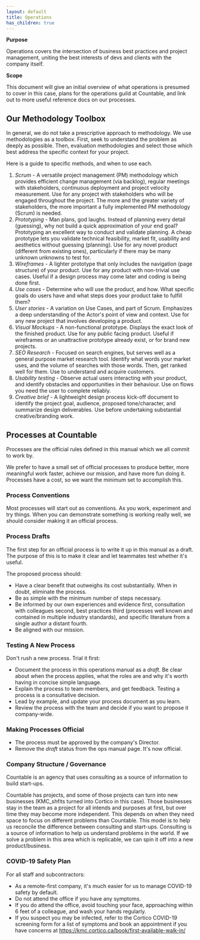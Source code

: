 ```yaml
---
layout: default
title: Operations
has_children: true
---
```


**Purpose**

Operations covers the intersection of business best practices and
project management, uniting the best interests of devs and clients with
the company itself.

**Scope**

This document will give an initial overview of what operations is
presumed to cover in this case, plans for the operations guild at
Countable, and link out to more useful reference docs on our processes.

## Our Methodology Toolbox

In general, we do not take a prescriptive approach to methodology. We
use methodologies as a toolbox. First, seek to understand the problem as
deeply as possible. Then, evaluation methodologies and select those
which best address the specific context for your project.

Here is a guide to specific methods, and when to use each.

1)  *Scrum* - A versatile project management (PM) methodology which
    provides efficient change management (via backlog), regular meetings
    with stakeholders, continuous deployment and project velocity
    measurement. Use for any project with stakeholders who will be
    engaged throughout the project. The more and the greater variety of
    stakeholders, the more important a fully implemented PM methodology
    (Scrum) is needed.
2)  *Prototyping* - Man plans, god laughs. Instead of planning every
    detail (guessing), why not build a quick approximation of your end
    goal? Prototyping an excellent way to conduct and validate planning.
    A cheap prototype lets you validate technical feasibility, market
    fit, usability and aesthetics without guessing (planning). Use for
    any novel product (different from existing ones), particularly if
    there may be many unknown unknowns to test for.
3)  *Wireframes* - A lighter prototype that only includes the navigation
    (page structure) of your product. Use for any product with
    non-trivial use cases. Useful if a design process may come later and
    coding is being done first.
4)  *Use cases* - Determine who will use the product, and how. What
    specific goals do users have and what steps does your product take
    to fulfill them?
5)  *User stories* - A variation on Use Cases, and part of Scrum.
    Emphasizes a deep understanding of the Actor's point of view and
    context. Use for any new project that involves developing a product.
6)  *Visual Mockups* - A non-functional prototype. Displays the exact
    look of the finished product. Use for any public facing product.
    Useful if wireframes or an unattractive prototype already exist, or
    for brand new projects.
7)  *SEO Research* - Focused on search engines, but serves well as a
    general purpose market research tool. Identify what words your
    market uses, and the volume of searches with those words. Then, get
    ranked well for them. Use to understand and acquire customers.
8)  *Usability testing* - Observe actual users interacting with your
    product, and identify obstacles and opportunities in their
    behaviour. Use on flows you need the user to complete reliably.
9)  *Creative brief* - A lightweight design process kick-off document to
    identify the project goal, audience, proposed tone/character, and
    summarize design deliverables. Use before undertaking substantial
    creative/branding work.

## Processes at Countable

Processes are the official rules defined in this manual which we all
commit to work by.

We prefer to have a small set of official processes to produce better,
more meaningful work faster, achieve our mission, and have more fun
doing it. Processes have a cost, so we want the minimum set to
accomplish this.

### Process Conventions

Most processes will start out as conventions. As you work, experiment
and try things. When you can demonstrate something is working really
well, we should consider making it an official process.

### Process Drafts

The first step for an official process is to write it up in this manual
as a draft. The purpose of this is to make it clear and let teammates
test whether it's useful.

The proposed process should:

  - Have a clear benefit that outweighs its cost substantially. When in
    doubt, eliminate the process.
  - Be as simple with the minimum number of steps necessary.
  - Be informed by our own experiences and evidence first, consultation
    with colleagues second, best practices third (processes well known
    and contained in multiple industry standards), and specific
    literature from a single author a distant fourth.
  - Be aligned with our mission.

### Testing A New Process

Don't rush a new process. Trial it first:

  - Document the process in this operations manual as a *draft*. Be
    clear about when the process applies, what the roles are and why
    it's worth having in concise simple language.
  - Explain the process to team members, and get feedback. Testing a
    process is a consultative decision.
  - Lead by example, and update your process document as you learn.
  - Review the process with the team and decide if you want to propose
    it company-wide.

### Making Processes Official

  - The process must be approved by the company's Director.
  - Remove the *draft* status from the ops manual page. It's now
    official.

### Company Structure / Governance

Countable is an agency that uses consulting as a source of information
to build start-ups.

Countable has projects, and some of those projects can turn into new
businesses (KMC\_shfits turned into Cortico in this case). Those
businesses stay in the team as a project for all intends and purposes at
first, but over time they may become more independent. This depends on
when they need space to focus on different problems than Countable. This
model is to help us reconcile the difference between consulting and
start-ups. Consulting is a source of information to help us understand
problems in the world. If we solve a problem in this area which is
replicable, we can spin it off into a new product/business.

### COVID-19 Safety Plan

For all staff and subcontractors:

  - As a remote-first company, it's much easier for us to manage
    COVID-19 safety by default.
  - Do not attend the office if you have any symptoms.
  - If you do attend the office, avoid touching your face, approaching
    within 6 feet of a colleague, and wash your hands regularly.
  - If you suspect you may be infected, refer to the Cortico COVID-19
    screening form for a list of symptoms and book an appointment if you
    have concerns at
    <https://kmc.cortico.ca/book/first-available-walk-in/>
